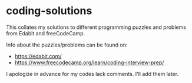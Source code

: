 # coding-solutions
This collates my solutions to different programming puzzles and problems from Edabit and freeCodeCamp.

Info about the puzzles/problems can be found on:
- https://edabit.com/ 
- https://www.freecodecamp.org/learn/coding-interview-prep/

I apologize in advance for my codes lack comments. I'll add them later.
